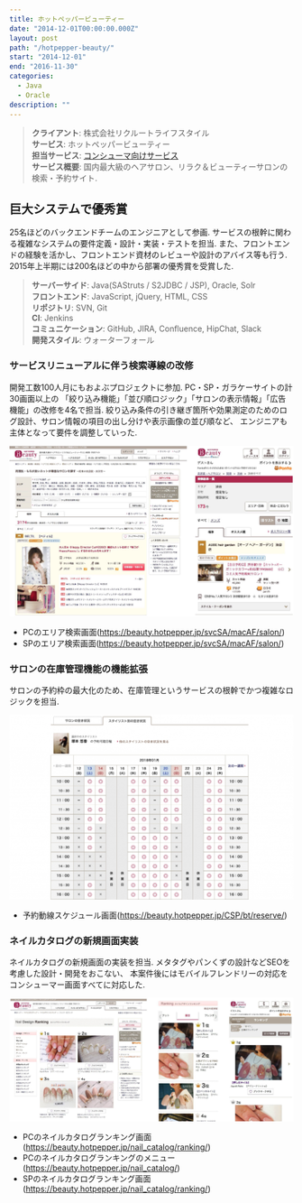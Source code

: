 ```yaml
---
title: ホットペッパービューティー
date: "2014-12-01T00:00:00.000Z"
layout: post
path: "/hotpepper-beauty/"
start: "2014-12-01"
end: "2016-11-30"
categories:
  - Java
  - Oracle
description: ""
---
```


> <b>クライアント</b>: 株式会社リクルートライフスタイル<br />
> <b>サービス</b>: ホットペッパービューティー<br />
> <b>担当サービス</b>: <a href="https://beauty.hotpepper.jp/" target="blank">コンシューマ向けサービス</a><br />
> <b>サービス概要</b>: 国内最大級のヘアサロン、リラク＆ビューティーサロンの検索・予約サイト.

<!--more-->

## 巨大システムで優秀賞
25名ほどのバックエンドチームのエンジニアとして参画.
サービスの根幹に関わる複雑なシステムの要件定義・設計・実装・テストを担当.
また、フロントエンドの経験を活かし、フロントエンド資材のレビューや設計のアバイス等も行う.
2015年上半期には200名ほどの中から部署の優秀賞を受賞した.

> <b>サーバーサイド</b>: Java(SAStruts / S2JDBC / JSP), Oracle, Solr<br />
> <b>フロントエンド</b>: JavaScript, jQuery, HTML, CSS<br />
> <b>リポジトリ</b>: SVN, Git<br />
> <b>CI</b>: Jenkins<br />
> <b>コミュニケーション</b>: GitHub, JIRA, Confluence, HipChat, Slack<br />
> <b>開発スタイル</b>: ウォーターフォール

### サービスリニューアルに伴う検索導線の改修
開発工数100人月にもおよぶプロジェクトに参加.
PC・SP・ガラケーサイトの計30画面以上の
「絞り込み機能」「並び順ロジック」「サロンの表示情報」「広告機能」の改修を4名で担当.
絞り込み条件の引き継ぎ箇所や効果測定のためのログ設計、サロン情報の項目の出し分けや表示画像の並び順など、
エンジニアも主体となって要件を調整していった.

<img src="./hpd-search.jpg" alt="検索動線" />

- PCのエリア検索画面(<a href="https://beauty.hotpepper.jp/svcSA/macAF/salon/" target="blank">https://beauty.hotpepper.jp/svcSA/macAF/salon/</a>)
- SPのエリア検索画面(<a href="https://beauty.hotpepper.jp/svcSA/macAF/salon/" target="blank">https://beauty.hotpepper.jp/svcSA/macAF/salon/</a>)

### サロンの在庫管理機能の機能拡張
サロンの予約枠の最大化のため、在庫管理というサービスの根幹でかつ複雑なロジックを担当.

<img src="./hpd-reserve.jpg" alt="在庫管理" />

- 予約動線スケジュール画面(<a href="https://beauty.hotpepper.jp/CSP/bt/reserve/?storeId=H000346291" target="blank">https://beauty.hotpepper.jp/CSP/bt/reserve/</a>)

### ネイルカタログの新規画面実装
ネイルカタログの新規画面の実装を担当.
メタタグやパンくずの設計などSEOを考慮した設計・開発をおこない、
本案件後にはモバイルフレンドリーの対応をコンシューマー画面すべてに対応した.

<img src="./hpd-nail-ranking.jpg" alt="ネイルカタログランキング" />

- PCのネイルカタログランキング画面(<a href="https://beauty.hotpepper.jp/nail_catalog/ranking/" target="blank">https://beauty.hotpepper.jp/nail_catalog/ranking/</a>)
- PCのネイルカタログランキングのメニュー(<a href="https://beauty.hotpepper.jp/nail_catalog/" target="blank">https://beauty.hotpepper.jp/nail_catalog/</a>)
- SPのネイルカタログランキング画面(<a href="https://beauty.hotpepper.jp/nail_catalog/ranking/" target="blank">https://beauty.hotpepper.jp/nail_catalog/ranking/</a>)
